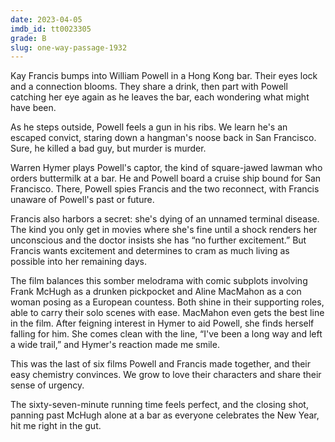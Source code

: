 ```yaml
---
date: 2023-04-05
imdb_id: tt0023305
grade: B
slug: one-way-passage-1932
---
```


Kay Francis bumps into William Powell in a Hong Kong bar. Their eyes lock and a connection blooms. They share a drink, then part with Powell catching her eye again as he leaves the bar, each wondering what might have been.

As he steps outside, Powell feels a gun in his ribs. We learn he's an escaped convict, staring down a hangman's noose back in San Francisco. Sure, he killed a bad guy, but murder is murder.

Warren Hymer plays Powell's captor, the kind of square-jawed lawman who orders buttermilk at a bar. He and Powell board a cruise ship bound for San Francisco. There, Powell spies Francis and the two reconnect, with Francis unaware of Powell's past or future.

Francis also harbors a secret: she's dying of an unnamed terminal disease. The kind you only get in movies where she's fine until a shock renders her unconscious and the doctor insists she has “no further excitement.” But Francis wants excitement and determines to cram as much living as possible into her remaining days.

The film balances this somber melodrama with comic subplots involving Frank McHugh as a drunken pickpocket and Aline MacMahon as a con woman posing as a European countess. Both shine in their supporting roles, able to carry their solo scenes with ease. MacMahon even gets the best line in the film. After feigning interest in Hymer to aid Powell, she finds herself falling for him. She comes clean with the line, “I've been a long way and left a wide trail,” and Hymer's reaction made me smile.

This was the last of six films Powell and Francis made together, and their easy chemistry convinces. We grow to love their characters and share their sense of urgency.

The sixty-seven-minute running time feels perfect, and the closing shot, panning past McHugh alone at a bar as everyone celebrates the New Year, hit me right in the gut.
